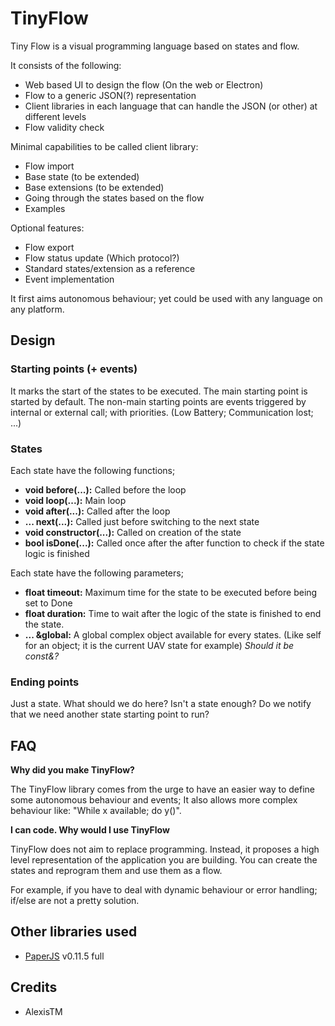 # TinyFlow
Tiny Flow is a visual programming language based on states and flow.

It consists of the following:
* Web based UI to design the flow (On the web or Electron)
* Flow to a generic JSON(?) representation
* Client  libraries in each language that can handle the JSON (or other) at different levels
* Flow validity check

Minimal capabilities to be called client library:
* Flow import
* Base state (to be extended)
* Base extensions (to be extended)
* Going through the states based on the flow
* Examples

Optional features:
* Flow export
* Flow status update (Which protocol?)
* Standard states/extension as a reference
* Event implementation


It first aims autonomous behaviour; yet could be used with any language on any platform.

Design
--------

### Starting points (+ events)

It marks the start of the states to be executed. The main starting point is started by default. The non-main starting points are events triggered by internal or external call; with priorities. (Low Battery; Communication lost; ...)

### States

Each state have the following functions;
* **void before(...):** Called before the loop
* **void loop(...):** Main loop
* **void after(...):** Called after the loop
* **... next(...):** Called just before switching to the next state
* **void constructor(...):** Called on creation of the state
* **bool isDone(...):** Called once after the after function to check if the state logic is finished

Each state have the following parameters;
* **float timeout:** Maximum time for the state to be executed before being set to Done
* **float duration:** Time to wait after the logic of the state is finished to end the state.
* **... &global:** A global complex object available for every states. (Like self for an object; it is the current UAV state for example) *Should it be const&?*

### Ending points

Just a state. What should we do here? Isn't a state enough? Do we notify that we need another state starting point to run?

FAQ
--------

**Why did you make TinyFlow?**

The TinyFlow library comes from the urge to have an easier way to define some autonomous behaviour and events; It also allows more complex behaviour like: "While x available; do y()".

**I can code. Why would I use TinyFlow**

TinyFlow does not aim to replace programming. Instead, it proposes a high level representation of the application you are building. You can create the states and reprogram them and use them as a flow.

For example, if you have to deal with dynamic behaviour or error handling; if/else are not a pretty solution.

Other libraries used
----------

* [PaperJS](http://paperjs.org) v0.11.5 full

Credits
----------

* AlexisTM

